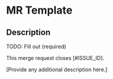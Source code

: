 # MR Template

## Description

TODO: Fill out (required)

This merge request closes [#ISSUE_ID].

[Provide any additional description here.]

